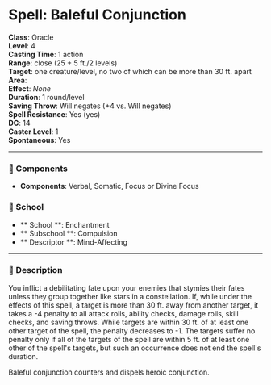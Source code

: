 
# Spell: Baleful Conjunction
**Class**: Oracle  
**Level**: 4  
**Casting Time**: 1 action  
**Range**: close (25 + 5 ft./2 levels)  
**Target**: one creature/level, no two of which can be more than 30 ft. apart  
**Area**:   
**Effect**: _None_  
**Duration**: 1 round/level  
**Saving Throw**: Will negates (+4 vs. Will negates)  
**Spell Resistance**: Yes (yes)  
**DC**: 14  
**Caster Level**: 1  
**Spontaneous**: Yes

---

### 🔮 Components
- **Components**: Verbal, Somatic, Focus or Divine Focus

### 🏫 School
- ** School **: Enchantment
- ** Subschool **: Compulsion
- ** Descriptor **: Mind-Affecting
---

### 📜 Description
You inflict a debilitating fate upon your enemies that stymies their fates unless they group together like stars in a constellation. If, while under the effects of this spell, a target is more than 30 ft. away from another target, it takes a -4 penalty to all attack rolls, ability checks, damage rolls, skill checks, and saving throws. While targets are within 30 ft. of at least one other target of the spell, the penalty decreases to -1. The targets suffer no penalty only if all of the targets of the spell are within 5 ft. of at least one other of the spell's targets, but such an occurrence does not end the spell's duration.

Baleful conjunction counters and dispels heroic conjunction.
